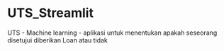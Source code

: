 # UTS_Streamlit
UTS - Machine learning - aplikasi untuk menentukan apakah seseorang disetujui diberikan Loan atau tidak
